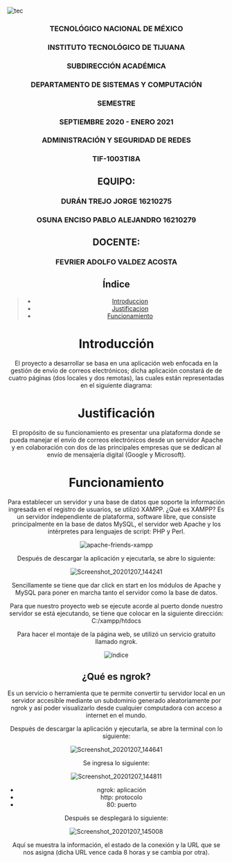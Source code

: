 ![tec](https://i.imgur.com/DKIVS3c.png)

<center>

### TECNOLÓGICO NACIONAL DE MÉXICO

### INSTITUTO TECNOLÓGICO DE TIJUANA

### SUBDIRECCIÓN ACADÉMICA

### DEPARTAMENTO DE SISTEMAS Y COMPUTACIÓN

### SEMESTRE

### SEPTIEMBRE 2020 - ENERO 2021

### ADMINISTRACIÓN Y SEGURIDAD DE REDES 

### TIF-1003TI8A

## EQUIPO:

### DURÁN TREJO JORGE 16210275

### OSUNA ENCISO PABLO ALEJANDRO 16210279

## DOCENTE:

### FEVRIER ADOLFO VALDEZ ACOSTA

## Índice
> * [Introduccion](#id-introduccion)
> * [Justificacion](#id-justificacion)
> * [Funcionamiento](#id-funcionamiento)

<div id='id-introduccion'/>

# Introducción 

<div id='id-justificacion'/>
El proyecto a desarrollar se basa en una aplicación web enfocada en la gestión de envío de correos electrónicos; dicha aplicación constará de de cuatro páginas (dos locales y dos remotas), las cuales están representadas en el siguiente diagrama:


# Justificación

<div id='id-funcionamiento'/>
El propósito de su funcionamiento es presentar una plataforma donde se pueda manejar el envío de correos electrónicos desde un servidor Apache y en colaboración con dos de las principales empresas que se dedican al envío de mensajería digital (Google y Microsoft).

# Funcionamiento

Para establecer un servidor y una base de datos que soporte la información ingresada en el registro de usuarios, se utilizó XAMPP. ¿Qué es XAMPP? Es un servidor independiente de plataforma, software libre, que consiste principalmente en la base de datos MySQL, el servidor web Apache y los intérpretes para lenguajes de script: PHP y Perl.

![apache-friends-xampp](https://i.imgur.com/pDzvqpG.jpg)

Después de descargar la aplicación y ejecutarla, se abre lo siguiente:


![Screenshot_20201207_144241](https://i.imgur.com/CKPXiYE.png)

Sencillamente se tiene que dar click en start en los módulos de Apache y MySQL para poner en marcha tanto el servidor como la base de datos.

Para que nuestro proyecto web se ejecute acorde al puerto donde nuestro servidor se está ejecutando, se tiene que colocar en la siguiente dirección: C:/xampp/htdocs

Para hacer el montaje de la página web, se utilizó un servicio gratuito llamado ngrok. 

![índice](https://i.imgur.com/JG1IiVX.png)

## ¿Qué es ngrok? 

Es un servicio o herramienta que te permite convertir tu servidor local en un servidor accesible mediante un subdominio generado aleatoriamente por ngrok y así poder visualizarlo desde cualquier computadora con acceso a internet en el mundo.

Después de descargar la aplicación y ejecutarla, se abre la terminal con lo siguiente:

![Screenshot_20201207_144641](https://i.imgur.com/XdndhkU.png)

Se ingresa lo siguiente:

![Screenshot_20201207_144811](https://i.imgur.com/i7KlggU.png)

* ngrok: aplicación
* http: protocolo
* 80: puerto

Después se desplegará lo siguiente:

![Screenshot_20201207_145008](https://i.imgur.com/bhhILcH.png)

Aquí se muestra la información, el estado de la conexión y la URL que se nos asigna (dicha URL vence cada 8 horas y se cambia por otra).
